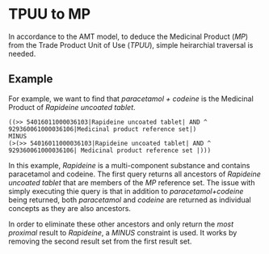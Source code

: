 # TPUU to MP
In accordance to the AMT model, to deduce the Medicinal Product (_MP_) from the Trade Product Unit of Use (_TPUU_), simple heirarchial traversal is needed.

## Example
For example, we want to find that _paracetamol + codeine_ is the Medicinal Product of _Rapideine uncoated tablet_.

```
((>> 54016011000036103|Rapideine uncoated tablet| AND ^ 929360061000036106|Medicinal product reference set|)
MINUS
(>(>> 54016011000036103|Rapideine uncoated tablet| AND ^ 929360061000036106| Medicinal product reference set |)))
```

In this example, _Rapideine_ is a multi-component substance and contains paracetamol and codeine.  The first query returns all ancestors of _Rapideine uncoated tablet_ that are members of the _MP_ reference set.  The issue with simply executing thie query is that in addition to _paracetamol+codeine_ being returned, both _paracetamol_ and _codeine_ are returned as individual concepts as they are also ancestors.

In order to eliminate these other ancestors and only return the *most proximal* result to _Rapideine_, a _MINUS_ constraint is used.  It works by removing the second result set from the first result set. 
